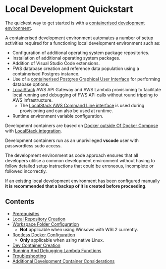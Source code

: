 # Local Development Quickstart

The quickest way to get started is with a [containerised development environment](https://code.visualstudio.com/docs/remote/containers).

A containerised development environment automates a number of setup activities required for a functioning local development environment such as:

* Configuration of additional operating system package repositories.
* Installation of additional operating system packages.
* Addition of Visual Studio Code extensions.
* FWS database creation and reference data population using a containerised Postgres instance.
* Use of a [containerised Postgres Graphical User Interface](https://www.pgadmin.org/download/pgadmin-4-container/)
  for performing database options.
* [LocalStack](https://www.localstack.cloud/) AWS API Gateway and AWS Lambda
  provisioning to facilitate local running and debugging of FWS API calls without round tripping
  to AWS infrastructure.
  * The [LocalStack AWS Command Line interface](https://docs.localstack.cloud/user-guide/integrations/aws-cli/) is
    used during provisioning and can also be used at runtime.
* Runtime environment variable configuration.

Development containers are based on [Docker outside Of Docker Compose](https://github.com/devcontainers/templates/tree/main/src/docker-outside-of-docker-compose) with [LocalStack integration](https://docs.localstack.cloud/user-guide/integrations/devcontainers/#docker-outside-of-docker).

Development containers run as an unprivileged **vscode** user with passwordless sudo access.

The development environment as code approach ensures that all developers utilise a common development environment without having to follow detailed setup instructions that could be erroneous, incomplete or followed incorrectly.

If an existing local development environment has been configured manually **it is recommended that a backup of it is created before proceeding**.

## Contents

* [Prerequisites](./prerequisites.md)
* [Local Repository Creation](./local-repository-creation.md)
* [Workspace Folder Configuration](./workspace-folder-configuration.md)
  * **Not** applicable when using Winsows with WSL2 currently.
* [Rootless Docker Configuration](./rootless-docker-configuration.md)
  * **Only** applicable when using native Linux.
* [Dev Container Creation](./dev-container-creation.md)
* [Running And Debugging Lambda Functions](./running-and-debugging-lambda-functions.md)
* [Troubleshooting](./troubleshooting.md)
* [Additional Development Container Considerations](./additional-dev-container-considerations.md)
